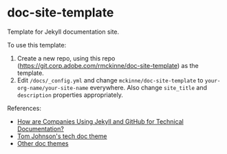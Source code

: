 # doc-site-template

Template for Jekyll documentation site.

To use this template:
1. Create a new repo, using this repo (<https://git.corp.adobe.com/rmckinne/doc-site-template>) as the template.
2. Edit `/docs/_config.yml` and change `mckinne/doc-site-template` to `your-org-name/your-site-name` everywhere.  Also change `site_title` and `description` properties appropriately.

References:
- [How are Companies Using Jekyll and GitHub for Technical Documentation?](https://www.clearpnt.com/how-are-companies-using-jekyll-and-github-for-technical-documentation/)
- [Tom Johnson's tech doc theme](https://idratherbewriting.com/documentation-theme-jekyll/mydoc_introduction.html)
- [Other doc themes](https://themefisher.com/jekyll-documentation-themes)

